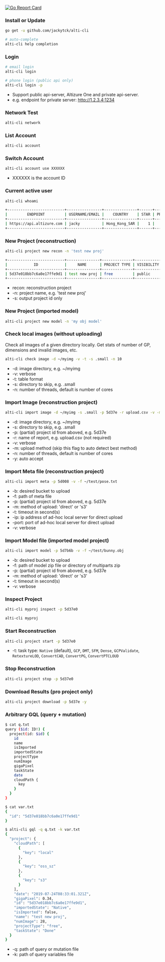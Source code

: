 [![Go Report Card](https://goreportcard.com/badge/github.com/jackytck/alti-cli)](https://goreportcard.com/report/github.com/jackytck/alti-cli)

### Install or Update
```bash
go get -u github.com/jackytck/alti-cli

# auto-complete
alti-cli help completion
```

### Login
```bash
# email login
alti-cli login

# phone login (public api only)
alti-cli login -p
```
* Support public api-server, Altizure One and private api-server.
* e.g. endpoint for private server: http://1.2.3.4:1234

### Network Test
```bash
alti-cli network
```

### List Account
```bash
alti-cli account
```

### Switch Account
```bash
alti-cli account use XXXXXX
```
* XXXXXX is the account ID

### Current active user
```bash
alti-cli whoami

+--------------------------+----------------+---------------+------+---------+--------+------+-----------+---------------------+
|         ENDPOINT         | USERNAME/EMAIL |    COUNTRY    | STAR | PROJECT | PLANET | FANS | FOLLOWING |       JOINED        |
+--------------------------+----------------+---------------+------+---------+--------+------+-----------+---------------------+
| https://api.altizure.com | jacky          | Hong_Kong_SAR |    1 |      95 |      2 |    2 |         4 | 2015-08-21 09:33:07 |
+--------------------------+----------------+---------------+------+---------+--------+------+-----------+---------------------+
```

### New Project (reconstruction)
```bash
alti-cli project new recon -n 'test new proj'

+--------------------------+---------------+--------------+------------+
|            ID            |     NAME      | PROJECT TYPE | VISIBILITY |
+--------------------------+---------------+--------------+------------+
| 5d37e018bb7c6a0e17ffe9d1 | test new proj | free         | public     |
+--------------------------+---------------+--------------+------------+
```
* recon: reconstruction project
* -n: project name, e.g. 'test new proj'
* -s: output project id only

### New Project (imported model)
```bash
alti-cli project new model -n 'my obj model'
```

### Check local images (without uploading)
Check all images of a given directory locally. Get stats of number of GP, dimensions and invalid images, etc.
```bash
alti-cli check image -d ~/myimg -v -t -s .small -n 10
```
* -d: image directory, e.g. ~/myimg
* -v: verbose
* -t: table format
* -s: directory to skip, e.g. .small
* -n: number of threads, default is number of cores

### Import Image (reconstruction project)
```bash
alti-cli import image -d ~/myimg -s .small -p 5d37e -r upload.csv -v -m s3 -y
```
* -d: image directory, e.g. ~/myimg
* -s: directory to skip, e.g. .small
* -p: (partial) project id from aboved, e.g. 5d37e
* -r: name of report, e.g. upload.csv (not required)
* -v: verbose
* -m: upload method (skip this flag to auto detect best method)
* -n: number of threads, default is number of cores
* -y: auto accept

### Import Meta file (reconstruction project)
```bash
alti-cli import meta -p 5d008 -v -f ~/test/pose.txt
```
* -b: desired bucket to upload
* -f: path of meta file
* -p: (partial) project id from aboved, e.g. 5d37e
* -m: method of upload: 'direct' or 's3'
* -t: timeout in second(s)
* -ip: ip address of ad-hoc local server for direct upload
* -port: port of ad-hoc local server for direct upload
* -v: verbose

### Import Model file (imported model project)
```bash
alti-cli import model -p 5d7b6b -v -f ~/test/bunny.obj
```
* -b: desired bucket to upload
* -f: path of model zip file or directory of multiparts zip
* -p: (partial) project id from aboved, e.g. 5d37e
* -m: method of upload: 'direct' or 's3'
* -t: timeout in second(s)
* -v: verbose

### Inspect Project
```bash
alti-cli myproj inspect -p 5d37e0

alti-cli myproj
```

### Start Reconstruction
```bash
alti-cli project start -p 5d37e0
```

* -t: task type: `Native` (default), `GCP`, `DMT`, `SFM`, `Dense`, `GCPValidate`, `RetextureLOD`, `ConvertCAD`, `ConvertPG`, `ConvertPTCLOUD`

### Stop Reconstruction
```bash
alti-cli project stop -p 5d37e0
```

### Download Results (pro project only)
```bash
alti-cli project download -p 5d37e -y
```

### Arbitrary GQL (query + mutation)
```bash
$ cat q.txt
query ($id: ID!) {
  project(id: $id) {
    id
    name
    isImported
    importedState
    projectType
    numImage
    gigaPixel
    taskState
    date
    cloudPath {
      key
    }
  }
}

$ cat var.txt
{
  "id": "5d37e018bb7c6a0e17ffe9d1"
}

$ alti-cli gql -q q.txt -k var.txt
{
  "project": {
    "cloudPath": [
      {
        "key": "local"
      },
      {
        "key": "oss_sz"
      },
      {
        "key": "s3"
      }
    ],
    "date": "2019-07-24T08:33:01.321Z",
    "gigaPixel": 0.34,
    "id": "5d37e018bb7c6a0e17ffe9d1",
    "importedState": "Native",
    "isImported": false,
    "name": "test new proj",
    "numImage": 28,
    "projectType": "free",
    "taskState": "Done"
  }
}
```
* -q: path of query or mutation file
* -k: path of query variables file
